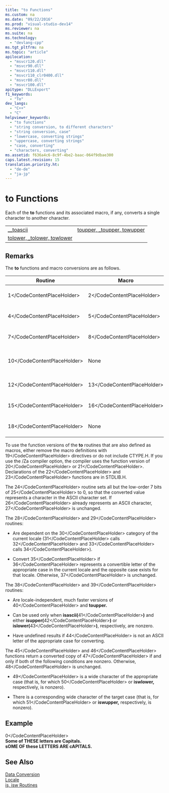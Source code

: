 ```yaml
---
title: "to Functions"
ms.custom: na
ms.date: "09/22/2016"
ms.prod: "visual-studio-dev14"
ms.reviewer: na
ms.suite: na
ms.technology: 
  - "devlang-cpp"
ms.tgt_pltfrm: na
ms.topic: "article"
apilocation: 
  - "msvcr120.dll"
  - "msvcr90.dll"
  - "msvcr110.dll"
  - "msvcr110_clr0400.dll"
  - "msvcr80.dll"
  - "msvcr100.dll"
apitype: "DLLExport"
f1_keywords: 
  - "To"
dev_langs: 
  - "C++"
  - "C"
helpviewer_keywords: 
  - "to functions"
  - "string conversion, to different characters"
  - "string conversion, case"
  - "lowercase, converting strings"
  - "uppercase, converting strings"
  - "case, converting"
  - "characters, converting"
ms.assetid: f636a4c6-8c9f-4be2-baac-064f9dbae300
caps.latest.revision: 15
translation.priority.ht: 
  - "de-de"
  - "ja-jp"
---
```

# to Functions
Each of the **to** functions and its associated macro, if any, converts a single character to another character.  
  
|||  
|-|-|  
|[__toascii](../vs140/toascii--__toascii.md)|[toupper, _toupper, towupper](../vs140/toupper--_toupper--towupper--_toupper_l--_towupper_l.md)|  
|[tolower, _tolower, towlower](../vs140/tolower--_tolower--towlower--_tolower_l--_towlower_l.md)||  
  
## Remarks  
 The **to** functions and macro conversions are as follows.  
  
|Routine|Macro|Description|  
|-------------|-----------|-----------------|  
|<CodeContentPlaceHolder>1\</CodeContentPlaceHolder>|<CodeContentPlaceHolder>2\</CodeContentPlaceHolder>|Converts <CodeContentPlaceHolder>3\</CodeContentPlaceHolder> to ASCII character|  
|<CodeContentPlaceHolder>4\</CodeContentPlaceHolder>|<CodeContentPlaceHolder>5\</CodeContentPlaceHolder>|Converts <CodeContentPlaceHolder>6\</CodeContentPlaceHolder> to lowercase if appropriate|  
|<CodeContentPlaceHolder>7\</CodeContentPlaceHolder>|<CodeContentPlaceHolder>8\</CodeContentPlaceHolder>|Converts <CodeContentPlaceHolder>9\</CodeContentPlaceHolder> to lowercase|  
|<CodeContentPlaceHolder>10\</CodeContentPlaceHolder>|None|Converts <CodeContentPlaceHolder>11\</CodeContentPlaceHolder> to corresponding wide-character lowercase letter|  
|<CodeContentPlaceHolder>12\</CodeContentPlaceHolder>|<CodeContentPlaceHolder>13\</CodeContentPlaceHolder>|Converts <CodeContentPlaceHolder>14\</CodeContentPlaceHolder> to uppercase if appropriate|  
|<CodeContentPlaceHolder>15\</CodeContentPlaceHolder>|<CodeContentPlaceHolder>16\</CodeContentPlaceHolder>|Converts <CodeContentPlaceHolder>17\</CodeContentPlaceHolder> to uppercase|  
|<CodeContentPlaceHolder>18\</CodeContentPlaceHolder>|None|Converts c to corresponding wide-character uppercase letter|  
  
 To use the function versions of the **to** routines that are also defined as macros, either remove the macro definitions with <CodeContentPlaceHolder>19\</CodeContentPlaceHolder> directives or do not include CTYPE.H. If you use the /Za compiler option, the compiler uses the function version of <CodeContentPlaceHolder>20\</CodeContentPlaceHolder> or <CodeContentPlaceHolder>21\</CodeContentPlaceHolder>. Declarations of the <CodeContentPlaceHolder>22\</CodeContentPlaceHolder> and <CodeContentPlaceHolder>23\</CodeContentPlaceHolder> functions are in STDLIB.H.  
  
 The <CodeContentPlaceHolder>24\</CodeContentPlaceHolder> routine sets all but the low-order 7 bits of <CodeContentPlaceHolder>25\</CodeContentPlaceHolder> to 0, so that the converted value represents a character in the ASCII character set. If <CodeContentPlaceHolder>26\</CodeContentPlaceHolder> already represents an ASCII character, <CodeContentPlaceHolder>27\</CodeContentPlaceHolder> is unchanged.  
  
 The <CodeContentPlaceHolder>28\</CodeContentPlaceHolder> and <CodeContentPlaceHolder>29\</CodeContentPlaceHolder> routines:  
  
-   Are dependent on the <CodeContentPlaceHolder>30\</CodeContentPlaceHolder> category of the current locale (<CodeContentPlaceHolder>31\</CodeContentPlaceHolder> calls <CodeContentPlaceHolder>32\</CodeContentPlaceHolder> and <CodeContentPlaceHolder>33\</CodeContentPlaceHolder> calls <CodeContentPlaceHolder>34\</CodeContentPlaceHolder>).  
  
-   Convert <CodeContentPlaceHolder>35\</CodeContentPlaceHolder> if <CodeContentPlaceHolder>36\</CodeContentPlaceHolder> represents a convertible letter of the appropriate case in the current locale and the opposite case exists for that locale. Otherwise, <CodeContentPlaceHolder>37\</CodeContentPlaceHolder> is unchanged.  
  
 The <CodeContentPlaceHolder>38\</CodeContentPlaceHolder> and <CodeContentPlaceHolder>39\</CodeContentPlaceHolder> routines:  
  
-   Are locale-independent, much faster versions of <CodeContentPlaceHolder>40\</CodeContentPlaceHolder> and **toupper.**  
  
-   Can be used only when **isascii(**<CodeContentPlaceHolder>41\</CodeContentPlaceHolder>**)** and either **isupper(**<CodeContentPlaceHolder>42\</CodeContentPlaceHolder>**)** or **islower(**<CodeContentPlaceHolder>43\</CodeContentPlaceHolder>**)**, respectively, are nonzero.  
  
-   Have undefined results if <CodeContentPlaceHolder>44\</CodeContentPlaceHolder> is not an ASCII letter of the appropriate case for converting.  
  
 The <CodeContentPlaceHolder>45\</CodeContentPlaceHolder> and <CodeContentPlaceHolder>46\</CodeContentPlaceHolder> functions return a converted copy of <CodeContentPlaceHolder>47\</CodeContentPlaceHolder> if and only if both of the following conditions are nonzero. Otherwise, <CodeContentPlaceHolder>48\</CodeContentPlaceHolder> is unchanged.  
  
-   <CodeContentPlaceHolder>49\</CodeContentPlaceHolder> is a wide character of the appropriate case (that is, for which <CodeContentPlaceHolder>50\</CodeContentPlaceHolder> or **iswlower,** respectively, is nonzero).  
  
-   There is a corresponding wide character of the target case (that is, for which <CodeContentPlaceHolder>51\</CodeContentPlaceHolder> or **iswupper,** respectively, is nonzero).  
  
## Example  
  
<CodeContentPlaceHolder>0\</CodeContentPlaceHolder>  
 **Some of THESE letters are Capitals.**  
**sOME OF these LETTERS ARE cAPITALS.**   
## See Also  
 [Data Conversion](../vs140/data-conversion.md)   
 [Locale](../vs140/locale.md)   
 [is, isw Routines](../vs140/is--isw-routines.md)